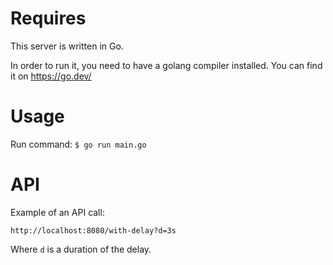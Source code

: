 # Requires

This server is written in Go.

In order to run it, you need to have a golang compiler installed.
You can find it on https://go.dev/

# Usage

Run command:
```$ go run main.go```

# API

Example of an API call:
```
http://localhost:8080/with-delay?d=3s
```

Where `d` is a duration of the delay.
